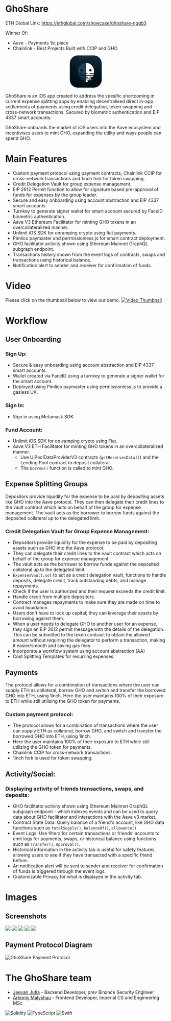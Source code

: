 # GhoShare

ETH Global Link: https://ethglobal.com/showcase/ghoshare-nggb3

Winner Of: 
- Aave - Payments 1st place
- Chainlink - Best Projects Built with CCIP and GHO

<p align="center">
  <img src="ghoshareimg.png" alt="Ghoshare Image" width="20%" height="auto"/>
</p>

GhoShare is an iOS app created to address the spesific shortcoming in current expense splitting apps by enabling decentralised direct in-app settlements of payments using credit delegation, token swapping and cross-network transactions. Secured by biometric authentication and EIP 4337 smart accounts.

GhoShare onboards the market of iOS users into the Aave ecosystem and incentivises users to mint GHO, expanding the utility and ways people can spend GHO.


# Main Features
- Custom payment protocol using payment contracts, Chainlink CCIP for cross-network transactions and 1inch fork for token swapping.
- Credit Delegation Vault for group expense management.
- EIP 2612 Permit function to allow for signature based pre-approval of funds for expenses by the group leader.
- Secure and easy onboarding using account abstraction and EIP 4337 smart accounts.
- Turnkey to generate signer wallet for smart account secured by FaceID biometric authentication.
- Aave V3 Ethereum Facilitator for minting GHO tokens in an overcollateralized manner.
- Unlimit iOS SDK for onramping crypto using fiat payments.
- Pimlico paymaster and permissionless.js for smart contract deployment.
- GHO facilitator activity shown using Ethereum Mainnet GraphQL subgraph endpoint.
- Transactions history shown from the event logs of contracts, swaps and transactions using historical balance.
- Notification alert to sender and receiver for confirmation of funds.

# Video
Please click on the thumbnail below to view our demo.
[![Video Thumbnail](https://img.youtube.com/vi/peU-QWqdiw8/maxresdefault.jpg)](https://youtu.be/peU-QWqdiw8)


# Workflow
## User Onboarding
### Sign Up:
- Secure & easy onboarding using account abstraction and EIP 4337 smart accounts.
- Wallet created via FaceID using a turnkey to generate a signer wallet for the smart account.
- Deployed using Pimlico paymaster using permissionless.js to provide a gasless UX.

### Sign In:
- Sign in using Metamask SDK

### Fund Account:
- Unlimit iOS SDK for on-ramping crypto using Fiat.
- Aave V3 ETH Facilitator for minting GHO tokens in an overcollateralized manner.
    - Use UiPoolDataProviderV3 contracts (`getReservesData()`) and the Lending Pool contract to deposit collateral.
    - The `borrow()` function is called to mint GHO.

## Expense Splitting Groups
Depositors provide liquidity for the expense to be paid by depositing assets like GHO into the Aave protocol. They can then delegate their credit lines to the vault contract which acts on behalf of the group for expense management. The vault acts as the borrower to borrow funds against the deposited collateral up to the delegated limit.

### Credit Delegation Vault for Group Expense Management:
- Depositors provide liquidity for the expense to be paid by depositing assets such as GHO into the Aave protocol.
- They can delegate their credit lines to the vault contract which acts on behalf of the group for expense management.
- The vault acts as the borrower to borrow funds against the deposited collateral up to the delegated limit.
- `ExpensesVault.sol` to act as a credit delegation vault, functions to handle deposits, delegate credit, track outstanding debts, and manage repayments.
- Check if the user is authorized and their request exceeds the credit limit.
- Handle credit from multiple depositors.
- Contract manages repayments to make sure they are made on time to avoid liquidation.
- Users don't have to lock up capital; they can leverage their assets by borrowing against them.
- When a user needs to delegate GHO to another user for an expense, they sign an EIP 2612 permit message with the details of the delegation. This can be submitted to the token contract to obtain the allowed amount without requiring the delegator to perform a transaction, making it easier/smooth and saving gas fees.
- Incorporate a workflow system using account abstraction (AA)
- Cost Splitting Templates for recurring expenses.

## Payments
The protocol allows for a combination of transactions where the user can supply ETH as collateral, borrow GHO and switch and transfer the borrowed GHO into ETH, using 1inch. Here the user maintains 100% of their exposure to ETH while still utilising the GHO token for payments.

### Custom payment protocol:
- The protocol allows for a combination of transactions where the user can supply ETH as collateral, borrow GHO, and switch and transfer the borrowed GHO into ETH, using 1inch.
- Here the user maintains 100% of their exposure to ETH while still utilizing the GHO token for payments.
- Chainlink CCIP for cross-network transactions.
- 1inch fork is used for token swapping.

## Activity/Social:

### Displaying activity of friends transactions, swaps, and deposits:
- GHO facilitator activity shown using Ethereum Mainnet GraphQL subgraph endpoint - which indexes events and can be used to query data about GHO facilitator and interactions with the Aave v3 market.
- Contract State Data: Query balance of a friend's account, like GHO data functions such as `totalSupply()`, `balanceOf()`, `allowance()`.
- Event Logs: Use filters for certain transactions or friends' accounts to emit logs for payments, swaps, or historical balance using functions such as `Transfer()`, `Approval()`.
- Historical information in the activity tab is useful for safety features, allowing users to see if they have transacted with a specific friend before.
- An notification alert will be sent to sender and receiver for confirmation of funds is triggered through the event logs.
- Customizable Privacy for what is displayed in the activity tab.

# Images
## Screenshots
<img src=https://github.com/nkoorty/lfgho/assets/80065244/183f4099-1d29-47d4-a9ef-2d6baced3723 width=19%>
<img src=https://github.com/nkoorty/lfgho/assets/80065244/8a210690-05a2-498a-8238-7d975762d0e7 width=19%>
<img src=https://github.com/nkoorty/lfgho/assets/80065244/b64b5472-1e6b-4612-94bb-ddcdd9bf0996 width=19%>
<img src=https://github.com/nkoorty/lfgho/assets/80065244/4cae5575-5be2-46a7-9a5f-846665297621 width=19%>
<img src=https://github.com/nkoorty/lfgho/assets/80065244/61c29197-1a2d-40a2-8ca4-ea39cf97e6d0 width=19%>

## Payment Protocol Diagram
![GhoShare Payment Protocol](https://github.com/nkoorty/ghoshare/assets/80065244/aecfd5d8-c096-44ea-b7f5-e33bd8191ab1)


# The GhoShare team
- [Jeevan Jutla](https://www.linkedin.com/in/jeevan-jutla/) - Backend Developer, prev Binance Security Engineer
- [Artemiy Malyshau](https://www.linkedin.com/in/artemiy-malyshau/) - Frontend Developer, Imperial CS and Engineering MSc 


 ![Solidity](https://img.shields.io/badge/Solidity-%23363636.svg?style=for-the-badge&logo=solidity&logoColor=white)
 ![TypeScript](https://img.shields.io/badge/typescript-%23007ACC.svg?style=for-the-badge&logo=typescript&logoColor=white)
 ![Swift](https://img.shields.io/badge/swift-F54A2A?style=for-the-badge&logo=swift&logoColor=white)
